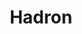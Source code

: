 ---
title: Hadron
intro: A development environment for designers and developers who work together towards the same goal.
link: http://www.hadron.app
category:
- Design-to-code
image: "hadron.jpg"
---